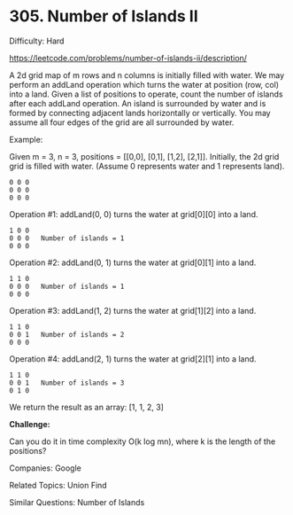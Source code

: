 # 305. Number of Islands II

Difficulty: Hard

https://leetcode.com/problems/number-of-islands-ii/description/

A 2d grid map of m rows and n columns is initially filled with water. We may perform an addLand operation which turns the water at position (row, col) into a land. Given a list of positions to operate, count the number of islands after each addLand operation. An island is surrounded by water and is formed by connecting adjacent lands horizontally or vertically. You may assume all four edges of the grid are all surrounded by water.

Example:

Given m = 3, n = 3, positions = [[0,0], [0,1], [1,2], [2,1]].
Initially, the 2d grid grid is filled with water. (Assume 0 represents water and 1 represents land).
```
0 0 0
0 0 0
0 0 0
```
Operation #1: addLand(0, 0) turns the water at grid[0][0] into a land.
```
1 0 0
0 0 0   Number of islands = 1
0 0 0
```
Operation #2: addLand(0, 1) turns the water at grid[0][1] into a land.
```
1 1 0
0 0 0   Number of islands = 1
0 0 0
```
Operation #3: addLand(1, 2) turns the water at grid[1][2] into a land.
```
1 1 0
0 0 1   Number of islands = 2
0 0 0
```
Operation #4: addLand(2, 1) turns the water at grid[2][1] into a land.
```
1 1 0
0 0 1   Number of islands = 3
0 1 0
```
We return the result as an array: [1, 1, 2, 3]

**Challenge:**

Can you do it in time complexity O(k log mn), where k is the length of the positions?

Companies: Google

Related Topics: Union Find

Similar Questions: Number of Islands

